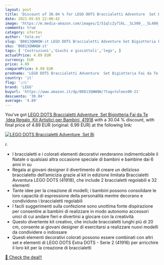 ```yaml
---
layout: post
title: 'Discount of 30.04 % for LEGO DOTS Braccialetti Adventure  Set Bi'
date: 2021-05-03 22:00:42
image: 'https://m.media-amazon.com/images/I/51qlcZy71kL._SL500_._SL400_.jpg'
comments: true
category: ofertas
author: 'tole.es'
slug: 'B0813QWWQW-it LEGO DOTS Braccialetti Adventure Set Bigiotteria Fai da Te...'
sku: 'B0813QWWQW-it'
tags: [ 'Costruzioni','Giochi e giocattoli','lego', ]
actualPrice: 4.89 EUR
currency: EUR
price: 4.89
comparePrice: 6.99 EUR
prodname: 'LEGO DOTS Braccialetti Adventure  Set Bigiotteria Fai da Te  Idea Regalo  Kit Artistici per Bambini  41918'
country: 'it'
flag: '🇮🇹'
brand: 'LEGO'
buyurl: 'https://www.amazon.it/dp/B0813QWWQW/?tag=tolees00-21'
descuento: '30.04'
average: '4.89'
---
```


You've got [LEGO DOTS Braccialetti Adventure  Set Bigiotteria Fai da Te  Idea Regalo  Kit Artistici per Bambini  41918](https://www.amazon.it/dp/B0813QWWQW/?tag=tolees00-21) with a  30.04 % discount, with final price of 4.89 EUR (original: 6.99 EUR) at the following link:

[![LEGO DOTS Braccialetti Adventure  Set Bi](https://m.media-amazon.com/images/I/51qlcZy71kL._SL500_._SL400_.jpg)](https://www.amazon.it/dp/B0813QWWQW/?tag=tolees00-21)

ℹ️:

- I braccialetti e i colorati elementi decorativi renderanno indimenticabile il Natale o qualsiasi altra occasione speciale di bambini e bambine dai 6 anni in su
- Regala ai giovani designer il divertimento di creare un delizioso braccialetto dell’amicizia grazie al kit in edizione limitata Braccialetti Avventura LEGO DOTS (41918), che include 2 braccialetti regolabili e 32 elementi
- Tante idee per la creazione di modelli; i bambini possono consolidare le loro capacità di espressione della personalità mentre decorano e condividono i braccialetti regolabili
- I facili suggerimenti sulla confezione sono unottima fonte dispirazione per consentire ai bambini di realizzare in modo autonomo accessori unici di cui andare fieri e divertirsi a giocare con la creatività
- Questo divertente kit creativo, che include braccialetti lunghi più di 20 cm, consente ai giovani designer di esercitarsi a realizzare nuovi modelli da condividere o indossare
- Questi elementi decorativi colorati possono essere combinati con altri set e elementi di LEGO DOTS Extra DOTS - Serie 2 (41916) per arricchire il loro kit per la creazione di braccialetti

[🛒 Check the deal!!](https://www.amazon.it/dp/B0813QWWQW/?tag=tolees00-21)

